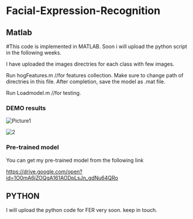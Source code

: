 # Facial-Expression-Recognition

## Matlab

#This code is implemented in MATLAB. Soon i will upload the python script in the following weeks. 

I have uploaded the images directries for each class with few images. 

Run hogFeatures.m //for features collection. Make sure to change path of directries in this file. After completion, save the model as .mat file.

Run Loadmodel.m //for testing.

### DEMO results

![Picture1](https://user-images.githubusercontent.com/43944394/69815825-7ba47500-123a-11ea-8ba1-dfc9ea6dc888.jpg)  
 
![2](https://user-images.githubusercontent.com/43944394/69815313-5fec9f00-1239-11ea-923e-f1909004fd39.jpg)

### Pre-trained model

You can get my pre-trained model from the following link

https://drive.google.com/open?id=1O0mA6jZOQgA161AODpLsJn_gdNu64QRo

## PYTHON

I will upload the python code for FER very soon. keep in touch.


